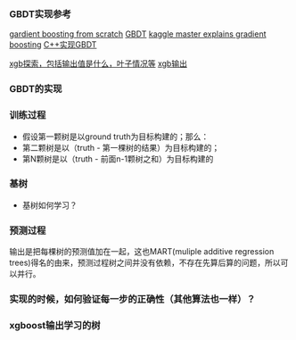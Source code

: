 
### GBDT实现参考
[gardient boosting from scratch](https://medium.com/mlreview/gradient-boosting-from-scratch-1e317ae4587d)
[GBDT](https://m.youtube.com/watch?v=sRktKszFmSk)
[kaggle master explains gradient boosting](http://blog.kaggle.com/2017/01/23/a-kaggle-master-explains-gradient-boosting/)
[C++实现GBDT](https://juejin.im/post/5b49505c6fb9a04fab44ff5b#heading-9)

[xgb探索，包括输出值是什么，叶子情况等](https://blog.csdn.net/kizgel/article/details/78261672)
[xgb输出](https://blog.csdn.net/CY_TEC/article/details/80209453)


### GBDT的实现

### 训练过程
- 假设第一颗树是以ground truth为目标构建的；那么：
- 第二颗树是以（truth - 第一棵树的结果）为目标构建的；
- 第N颗树是以（truth - 前面n-1颗树之和）为目标构建的

### 基树
- 基树如何学习？

### 预测过程
输出是把每棵树的预测值加在一起，这也MART(muliple additive regression trees)得名的由来，预测过程树之间并没有依赖，不存在先算后算的问题，所以可以并行。

### 实现的时候，如何验证每一步的正确性（其他算法也一样）？

### xgboost输出学习的树

